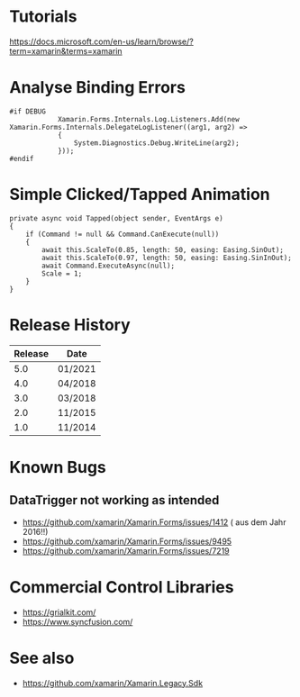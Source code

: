 # Tutorials

https://docs.microsoft.com/en-us/learn/browse/?term=xamarin&terms=xamarin

# Analyse Binding Errors

```
#if DEBUG
            Xamarin.Forms.Internals.Log.Listeners.Add(new Xamarin.Forms.Internals.DelegateLogListener((arg1, arg2) =>
            {
                System.Diagnostics.Debug.WriteLine(arg2);
            }));
#endif
```

# Simple Clicked/Tapped Animation
```
private async void Tapped(object sender, EventArgs e)
{
    if (Command != null && Command.CanExecute(null))
    {
        await this.ScaleTo(0.85, length: 50, easing: Easing.SinOut);
        await this.ScaleTo(0.97, length: 50, easing: Easing.SinInOut);
        await Command.ExecuteAsync(null);
        Scale = 1;
    }
}
```

# Release History

| Release | Date |
|--|--|
|5.0|01/2021|
|4.0|04/2018|
|3.0|03/2018|
|2.0|11/2015|
|1.0|11/2014|

# Known Bugs

## DataTrigger not working as intended

- https://github.com/xamarin/Xamarin.Forms/issues/1412 ( aus dem Jahr 2016!!)
- https://github.com/xamarin/Xamarin.Forms/issues/9495
- https://github.com/xamarin/Xamarin.Forms/issues/7219

# Commercial Control Libraries
- https://grialkit.com/
- https://www.syncfusion.com/

# See also

- https://github.com/xamarin/Xamarin.Legacy.Sdk
